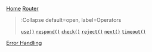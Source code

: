 [Home](/)
[Router](/router)

> :Collapse default=open, label=Operators
>
> [`use()`](/operators/use)
> [`respond()`](/operators/respond)
> [`check()`](/operators/check)
> [`reject()`](/operators/reject)
> [`next()`](/operator/next)
> [`timeout()`](/operators/timeout)

[Error Handling](/error-handling)
